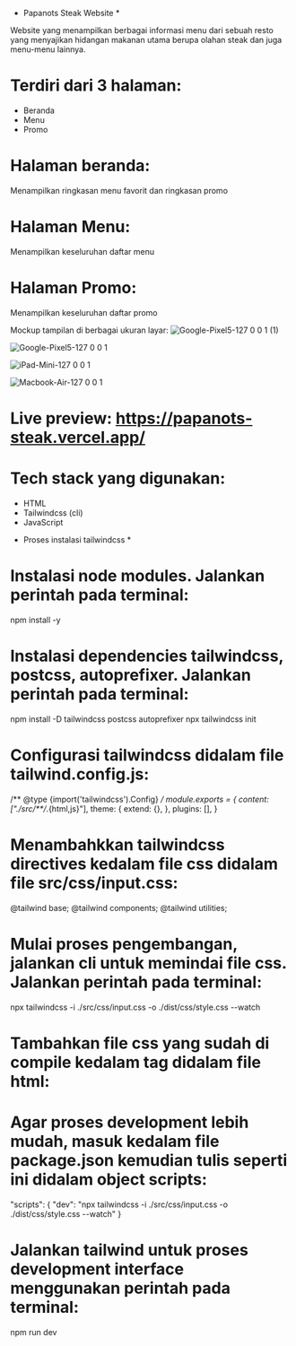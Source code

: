 * Papanots Steak Website *

Website yang menampilkan berbagai informasi menu dari sebuah resto yang menyajikan hidangan makanan utama berupa olahan steak dan juga menu-menu lainnya.

# Terdiri dari 3 halaman:
- Beranda
- Menu
- Promo

# Halaman beranda:
Menampilkan ringkasan menu favorit dan ringkasan promo 

# Halaman Menu:
Menampilkan keseluruhan daftar menu

# Halaman Promo:
Menampilkan keseluruhan daftar promo

Mockup tampilan di berbagai ukuran layar:
![Google-Pixel5-127 0 0 1 (1)](https://github.com/dediindrawan/papanots-steak/assets/107289320/36fae664-54db-42a6-9f4b-8743c2075ef4)

![Google-Pixel5-127 0 0 1](https://github.com/dediindrawan/papanots-steak/assets/107289320/d0c01518-acf9-4110-9f8d-7826ed6de01e)

![iPad-Mini-127 0 0 1](https://github.com/dediindrawan/papanots-steak/assets/107289320/4f733346-4acf-4d16-8da6-273206e2fb0e)

![Macbook-Air-127 0 0 1](https://github.com/dediindrawan/papanots-steak/assets/107289320/1e96821c-7dde-4a22-b2f5-e192b69c42ec)

# Live preview: https://papanots-steak.vercel.app/

# Tech stack yang digunakan:
- HTML
- Tailwindcss (cli)
- JavaScript

* Proses instalasi tailwindcss *

# Instalasi node modules. Jalankan perintah pada terminal:
  npm install -y

# Instalasi dependencies tailwindcss, postcss, autoprefixer. Jalankan perintah pada terminal:
  npm install -D tailwindcss postcss autoprefixer
  npx tailwindcss init

# Configurasi tailwindcss didalam file tailwind.config.js:
  /** @type {import('tailwindcss').Config} */
  module.exports = {
    content: ["./src/**/*.{html,js}"],
    theme: {
      extend: {},
    },
    plugins: [],
  }

# Menambahkkan tailwindcss directives kedalam file css didalam file src/css/input.css:
  @tailwind base;
  @tailwind components;
  @tailwind utilities;

# Mulai proses pengembangan, jalankan cli untuk memindai file css. Jalankan perintah pada terminal:
  npx tailwindcss -i ./src/css/input.css -o ./dist/css/style.css --watch

# Tambahkan file css yang sudah di compile kedalam tag <head> didalam file html:
  <link href="/dist/css/style.css">

# Agar proses development lebih mudah, masuk kedalam file package.json kemudian tulis seperti ini didalam object scripts:
  "scripts": {
    "dev": "npx tailwindcss -i ./src/css/input.css -o ./dist/css/style.css --watch"
  }

# Jalankan tailwind untuk proses development interface menggunakan perintah pada terminal:
  npm run dev
